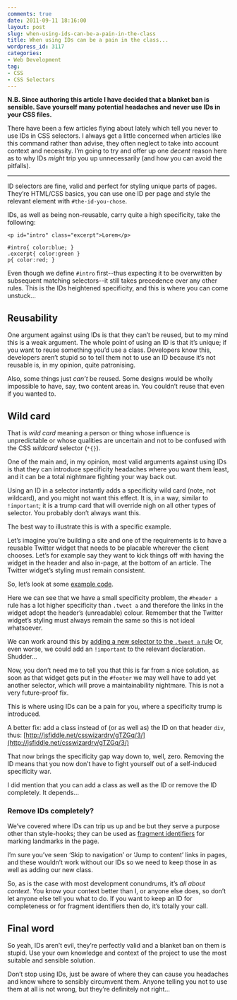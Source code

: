 ```yaml
---
comments: true
date: 2011-09-11 18:16:00
layout: post
slug: when-using-ids-can-be-a-pain-in-the-class
title: When using IDs can be a pain in the class...
wordpress_id: 3117
categories:
- Web Development
tag:
- CSS
- CSS Selectors
---
```


**N.B. Since authoring this article I have decided that a blanket ban is sensible. Save yourself many potential headaches and never use IDs in your CSS files.**

There have been a few articles flying about lately which tell you never to use IDs in CSS selectors. I always get a little concerned when articles like this command rather than advise, they often neglect to take into account context and necessity. I’m going to try and offer up one _decent_ reason here as to why IDs _might_ trip you up unnecessarily (and how you can avoid the pitfalls).

* * *

ID selectors are fine, valid and perfect for styling unique parts of pages. They’re HTML/CSS basics, you can use one ID per page and style the relevant element with `#the-id-you-chose`.

IDs, as well as being non-reusable, carry quite a high specificity, take the following:

    <p id="intro" class="excerpt">Lorem</p>

    #intro{ color:blue; }
    .excerpt{ color:green }
    p{ color:red; }

Even though we define `#intro` first--thus expecting it to be overwritten by subsequent matching selectors--it still takes precedence over any other rules. This is the IDs heightened specificity, and this is where you can come unstuck…

## Reusability

One argument against using IDs is that they can’t be reused, but to my mind this is a weak argument. The whole point of using an ID is that it’s unique; if you want to reuse something you’d use a class. Developers know this, developers aren’t stupid so to tell them not to use an ID because it’s not reusable is, in my opinion, quite patronising.

Also, some things just _can’t_ be reused. Some designs would be wholly impossible to have, say, two content areas in. You couldn’t reuse that even if you wanted to.

## Wild card

That is _wild card_ meaning a person or thing whose influence is unpredictable or whose qualities are uncertain and not to be confused with the CSS _wildcard_ selector (`*{}`).

One of the main and, in my opinion, most valid arguments against using IDs is that they can introduce specificity headaches where you want them least, and it can be a total nightmare fighting your way back out.

Using an ID in a selector instantly adds a specificity wild card (note, not wildcard), and you might not want this effect. It is, in a way, similar to `!important`; it is a trump card that will override nigh on all other types of selector. You probably don’t always want this.

The best way to illustrate this is with a specific example.

Let’s imagine you’re building a site and one of the requirements is to have a reusable Twitter widget that needs to be placable wherever the client chooses. Let’s for example say they want to kick things off with having the widget in the header and also in-page, at the bottom of an article. The Twitter widget’s styling must remain consistent.

So, let’s look at some [example code](http://jsfiddle.net/csswizardry/gTZGq/1/).

Here we can see that we have a small specificity problem, the `#header a` rule has a lot higher specificity than `.tweet a` and therefore the links in the widget adopt the header’s (unreadable) colour. Remember that the Twitter widget’s styling must always remain the same so this is not ideal whatsoever.

We can work around this by [adding a new selector to the `.tweet a` rule](http://jsfiddle.net/csswizardry/gTZGq/2/) Or, even worse, we could add an `!important` to the relevant declaration. Shudder...

Now, you don’t need me to tell you that this is far from a nice solution, as soon as that widget gets put in the `#footer` we may well have to add yet another selector, which will prove a maintainability nightmare. This is not a very future-proof fix.

This is where using IDs can be a pain for you, where a specificity trump is introduced.

A better fix: add a class instead of (or as well as) the ID on that header `div`, thus: [http://jsfiddle.net/csswizardry/gTZGq/3/](http://jsfiddle.net/csswizardry/gTZGq/3/)

That now brings the specificity gap way down to, well, zero. Removing the ID means that you now don’t have to fight yourself out of a self-induced specificity war.

I did mention that you can add a class as well as the ID or remove the ID completely. It depends…

### Remove IDs completely?

We’ve covered where IDs can trip us up and be but they serve a purpose other than style-hooks; they can be used as [fragment identifiers](http://csswizardry.com/2011/06/namespacing-fragment-identifiers/) for marking landmarks in the page.

I’m sure you’ve seen ‘Skip to navigation’ or ‘Jump to content’ links in pages, and these wouldn’t work without our IDs so we need to keep those in as well as adding our new class.

So, as is the case with most development conundrums, it’s _all about context_. You know your context better than I, or anyone else does, so don’t let anyone else tell you what to do. If you want to keep an ID for completeness or for fragment identifiers then do, it’s totally your call.

## Final word

So yeah, IDs aren’t evil, they’re perfectly valid and a blanket ban on them is stupid. Use your own knowledge and context of the project to use the most suitable and sensible solution.

Don’t stop using IDs, just be aware of where they can cause you headaches and know where to sensibly circumvent them. Anyone telling you not to use them at all is not wrong, but they’re definitely not right...
